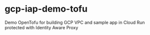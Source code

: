 # gcp-iap-demo-tofu
Demo OpenTofu for building GCP VPC and sample app in Cloud Run protected with Identity Aware Proxy

